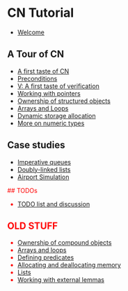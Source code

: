 # CN Tutorial

- [Welcome](welcome.md)

## A Tour of CN
- [A first taste of CN](first-taste.md)
- [Preconditions](preconditions.md)
- [V: A first taste of verification](basics-with-verification.md)
- [Working with pointers](pointers.md)
- [Ownership of structured objects](compound.md)
- [Arrays and Loops](arrays.md)
- [Dynamic storage allocation](dynamic.md)
- [More on numeric types](numeric.md)

## Case studies

- [Imperative queues](../case-studies/imperative-queues.md)
- [Doubly-linked lists](../case-studies/doubly-linked-lists.md)
- [Airport Simulation](../case-studies/the-runway.md)

<span style="color:red">
## TODOs

- [TODO list and discussion](todo.md)

## OLD STUFF

- [Ownership of compound objects](verification/ownership-of-compound-objects.md)
- [Arrays and loops](verification/arrays-and-loops.md)
- [Defining predicates](verification/defining-predicates.md)
- [Allocating and deallocating memory](verification/allocating-and-deallocating-memory.md)
- [Lists](verification/lists.md)
- [Working with external lemmas](verification/external-lemmas.md)
</span>




